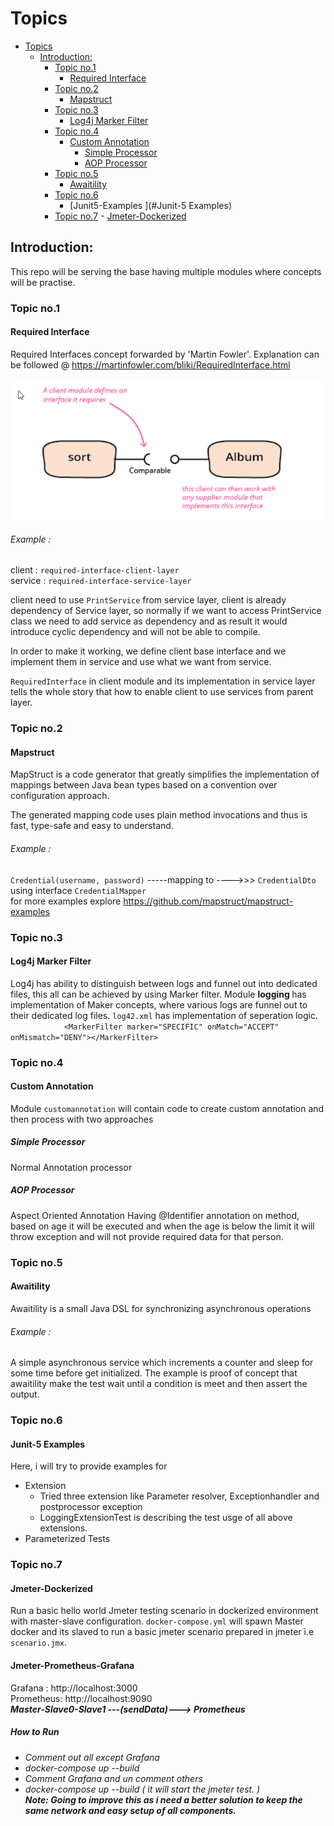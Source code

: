 #     Topics 
- [Topics](#topics)
  * [Introduction:](#introduction-)
    + [Topic no.1](#topic-no1)
      - [Required Interface](#required-interface)
    + [Topic no.2](#topic-no2)
      - [Mapstruct](#mapstruct)
    + [Topic no.3](#topic-no3)
      - [Log4j Marker Filter](#log4j-marker-filter)
    + [Topic no.4](#topic-no4)
      - [Custom Annotation](#custom-annotation)
        * [Simple Processor](#simple-processor)
        * [AOP Processor](#aop-processor)
    + [Topic no.5](#topic-no5)
      - [Awaitility ](#Awaitility )
    + [Topic no.6](#topic-no6)
      - [Junit5-Examples ](#Junit-5 Examples)
    + [Topic no.7](#topic-no6)
          - [Jmeter-Dockerized](#Jmeter-Dockerized)

        
## Introduction:
This repo will be serving the base having multiple modules where concepts will be practise. 


### Topic no.1
#### Required Interface #####
Required Interfaces concept forwarded by 'Martin Fowler'. Explanation can be followed @ https://martinfowler.com/bliki/RequiredInterface.html

![img.png](img.png)

###### Example : ###### 
client : `required-interface-client-layer` <br>
service : `required-interface-service-layer`

client need to use `PrintService` from service layer, client is already dependency of Service layer, so normally if we
want to access PrintService class we need to add service as dependency and as result it would introduce cyclic dependency
and will not be able to compile. 

In order to make it working, we define client base interface and we implement them in service and use what we want from service. 

`RequiredInterface` in client module and its implementation in service layer tells the whole story that how to enable client 
to use services from parent layer. 

### Topic no.2
#### Mapstruct #####
MapStruct is a code generator that greatly simplifies the implementation of mappings between Java bean types based on a convention over configuration approach.

The generated mapping code uses plain method invocations and thus is fast, type-safe and easy to understand.

###### Example : ###### 
`Credential(username, password)` -----mapping to ---->>> `CredentialDto` using interface `CredentialMapper`
<BR>
  for more examples explore  https://github.com/mapstruct/mapstruct-examples

### Topic no.3
#### Log4j Marker Filter #####
Log4j has ability to distinguish between logs and funnel out into dedicated files, this all can be achieved by using
Marker filter.
Module <Strong> logging </Strong> has implementation of Maker concepts, where various logs are funnel out to their dedicated log files. 
`log42.xml` has implementation of seperation logic. <BR>
`            <MarkerFilter marker="SPECIFIC" onMatch="ACCEPT" onMismatch="DENY"></MarkerFilter>`


### Topic no.4
#### Custom Annotation #####
Module `customannotation` will contain code to create custom annotation and then process with two approaches
##### Simple Processor #####
Normal Annotation processor 
##### AOP Processor ##### 
Aspect Oriented Annotation
Having @Identifier annotation on method, based on age it will be executed and when the age is below the limit 
it will throw exception and will not provide required data for that person. 

### Topic no.5
#### Awaitility  #####
Awaitility is a small Java DSL for synchronizing asynchronous operations
###### Example : ###### 
A simple asynchronous service which increments a counter and sleep for some time before get initialized. 
The example is proof of concept that awaitility make the test wait until a condition is meet and then 
assert the output. 

### Topic no.6 
#### Junit-5 Examples ####
Here, i will try to provide examples for 
* Extension
  * Tried three extension like Parameter resolver, Exceptionhandler and postprocessor exception
  * LoggingExtensionTest is describing the test usge of all above extensions. 
* Parameterized Tests
 
### Topic no.7 
#### Jmeter-Dockerized ####
Run a basic hello world Jmeter testing scenario in dockerized environment with master-slave
configuration.
`docker-compose.yml` will spawn Master docker and its slaved to run a basic jmeter scenario prepared 
in jmeter i.e `scenario.jmx`. 
#### Jmeter-Prometheus-Grafana ####
Grafana : http://localhost:3000 <BR>
Prometheus: http://localhost:9090 <BR>
<Strong><i>Master-Slave0-Slave1 ---(sendData)---> Prometheus<i></Strong>
##### How to Run  #####
* Comment out all except Grafana 
* docker-compose up --build
* Comment Grafana and un comment others 
* docker-compose up --build ( it will start the jmeter test. )
<BR><Strong><i>
Note: Going to improve this as i need a better solution to keep the same network and easy setup of all components.
  </i></Strong>